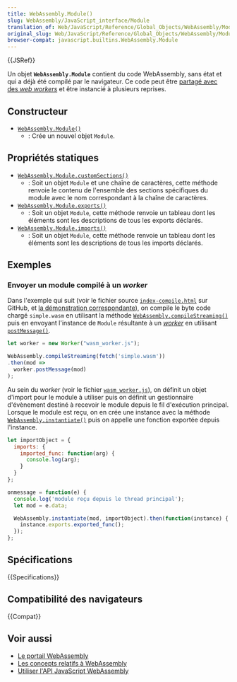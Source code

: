 ```yaml
---
title: WebAssembly.Module()
slug: WebAssembly/JavaScript_interface/Module
translation_of: Web/JavaScript/Reference/Global_Objects/WebAssembly/Module
original_slug: Web/JavaScript/Reference/Global_Objects/WebAssembly/Module
browser-compat: javascript.builtins.WebAssembly.Module
---
```

{{JSRef}}

Un objet **`WebAssembly.Module`** contient du code WebAssembly, sans état et qui a déjà été compilé par le navigateur. Ce code peut être [partagé avec des <i lang="en">web workers</i>](/fr/docs/Web/API/Worker/postMessage) et être instancié à plusieurs reprises.

## Constructeur

- [`WebAssembly.Module()`](/fr/docs/Web/JavaScript/Reference/Global_Objects/WebAssembly/Module/Module)
  - : Crée un nouvel objet `Module`.

## Propriétés statiques

- [`WebAssembly.Module.customSections()`](/fr/docs/Web/JavaScript/Reference/Global_Objects/WebAssembly/Module/customSections)
  - : Soit un objet `Module` et une chaîne de caractères, cette méthode renvoie le contenu de l'ensemble des sections spécifiques du module avec le nom correspondant à la chaîne de caractères.
- [`WebAssembly.Module.exports()`](/fr/docs/Web/JavaScript/Reference/Global_Objects/WebAssembly/Module/exports)
  - : Soit un objet `Module`, cette méthode renvoie un tableau dont les éléments sont les descriptions de tous les exports déclarés.
- [`WebAssembly.Module.imports()`](/fr/docs/Web/JavaScript/Reference/Global_Objects/WebAssembly/Module/imports)
  - : Soit un objet `Module`, cette méthode renvoie un tableau dont les éléments sont les descriptions de tous les imports déclarés.

## Exemples

### Envoyer un module compilé à un <i lang="en">worker</i>

Dans l'exemple qui suit (voir le fichier source [`index-compile.html`](https://github.com/mdn/webassembly-examples/blob/master/js-api-examples/index-compile.html) sur GitHub, et [la démonstration correspondante](https://mdn.github.io/webassembly-examples/js-api-examples/index-compile.html)), on compile le byte code chargé `simple.wasm` en utilisant la méthode [`WebAssembly.compileStreaming()`](/fr/docs/Web/JavaScript/Reference/Global_Objects/WebAssembly/compileStreaming) puis en envoyant l'instance de `Module` résultante à un [<i lang="en">worker</i>](/fr/docs/Web/API/Web_Workers_API) en utilisant [`postMessage()`](/fr/docs/Web/API/Worker/postMessage).

```js
let worker = new Worker("wasm_worker.js");

WebAssembly.compileStreaming(fetch('simple.wasm'))
.then(mod =>
  worker.postMessage(mod)
);
```

Au sein du <i lang="en">worker</i> (voir le fichier [`wasm_worker.js`](https://github.com/mdn/webassembly-examples/blob/master/js-api-examples/wasm_worker.js)), on définit un objet d'import pour le module à utiliser puis on définit un gestionnaire d'évènement destiné à recevoir le module depuis le fil d'exécution principal. Lorsque le module est reçu, on en crée une instance avec la méthode [`WebAssembly.instantiate()`](/fr/docs/Web/JavaScript/Reference/Global_Objects/WebAssembly/instantiate) puis on appelle une fonction exportée depuis l'instance.

```js
let importObject = {
  imports: {
    imported_func: function(arg) {
      console.log(arg);
    }
  }
};

onmessage = function(e) {
  console.log('module reçu depuis le thread principal');
  let mod = e.data;

  WebAssembly.instantiate(mod, importObject).then(function(instance) {
    instance.exports.exported_func();
  });
};
```

## Spécifications

{{Specifications}}

## Compatibilité des navigateurs

{{Compat}}

## Voir aussi

- [Le portail WebAssembly](/fr/docs/WebAssembly)
- [Les concepts relatifs à WebAssembly](/fr/docs/WebAssembly/Concepts)
- [Utiliser l'API JavaScript WebAssembly](/fr/docs/WebAssembly/Using_the_JavaScript_API)
